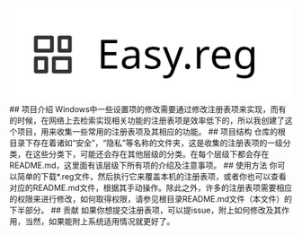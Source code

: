 <img src="logo.svg" alt="Easy.reg">
## 项目介绍  
Windows中一些设置项的修改需要通过修改注册表项来实现，而有的时候，在网络上去检索实现相关功能的注册表项是效率低下的，所以我创建了这个项目，用来收集一些常用的注册表项及其相应的功能。  
## 项目结构  
仓库的根目录下存在着诸如“安全”，“隐私”等名称的文件夹，这是收集的注册表项的一级分类，在这些分类下，可能还会存在其他层级的分类。在每个层级下都会存在README.md，这里面有该层级下所有项的介绍及注意事项。  
## 使用方法  
你可以简单的下载*.reg文件，然后执行它来覆盖本机的注册表项，或者你也可以查看对应的README.md文件，根据其手动操作。除此之外，许多的注册表项需要相应的权限来进行修改，如何取得权限，请参见根目录README.md文件（本文件）的下半部分。  
## 贡献  
如果你想提交注册表项，可以提issue，附上如何修改及其作用，当然，如果能附上系统适用情况就更好了。  

